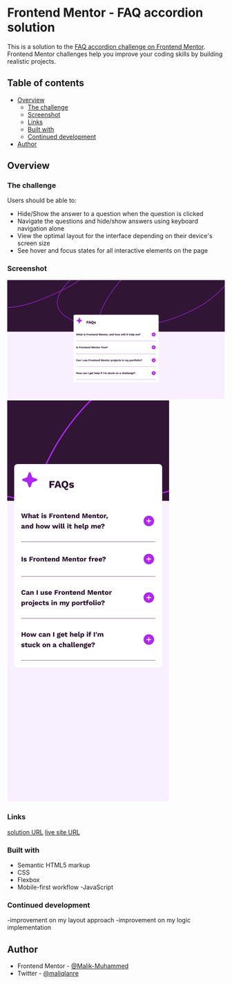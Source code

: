 # Frontend Mentor - FAQ accordion solution

This is a solution to the [FAQ accordion challenge on Frontend Mentor](https://www.frontendmentor.io/challenges/faq-accordion-wyfFdeBwBz). Frontend Mentor challenges help you improve your coding skills by building realistic projects.

## Table of contents

- [Overview](#overview)
  - [The challenge](#the-challenge)
  - [Screenshot](#screenshot)
  - [Links](#links)
  - [Built with](#built-with)
  - [Continued development](#continued-development)
- [Author](#author)

## Overview

### The challenge

Users should be able to:

- Hide/Show the answer to a question when the question is clicked
- Navigate the questions and hide/show answers using keyboard navigation alone
- View the optimal layout for the interface depending on their device's screen size
- See hover and focus states for all interactive elements on the page

### Screenshot

![](./assets/images/DESKTOP%20SCREENSHOT%20SOLUTION.png)
![](./assets/images/MOBILE-SCREENSHOT%20SOLUTION.png)

### Links

[solution URL](https://github.com/Malik-Muhammed/faq-accordion)
[live site URL](https://your-live-site-url.com)

### Built with

- Semantic HTML5 markup
- CSS
- Flexbox
- Mobile-first workflow
  -JavaScript

### Continued development

-improvement on my layout approach
-improvement on my logic implementation

## Author

- Frontend Mentor - [@Malik-Muhammed](https://www.frontendmentor.io/profile/Malik-Muhammed)
- Twitter - [@maliqlanre](https://www.twitter.com/maliqlanre)
